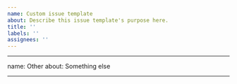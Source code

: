 ```yaml
---
name: Custom issue template
about: Describe this issue template's purpose here.
title: ''
labels: ''
assignees: ''
---
```


---

name: Other
about: Something else

---
